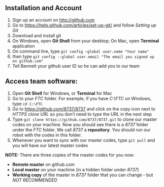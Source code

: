 ## Installation and Account
1. Sign up an account on http://github.com
2. Go to https://help.github.com/articles/set-up-git/ and follow *Setting up Git*
  1. Download and install git
  2. On Windows, open **Git Shell** from your desktop; On Mac, open **Terminal** application
  3. On command line, type `git config —global user.name "Your name"`
  4. then type `git config --global user.email "The email you signed up on github.com"`
3. Tell Bennett your github user ID so he can add you to our team

## Access team software:
1. Open **Git Shell** for Windows, or **Terminal** for Mac
2. Go to your *FTC* folder. For example, if you have *C:\FTC* on Windows, type `cd C:\FTC`
3. Go to https://github.com/8737/8737 and click on the copy icon next to *HTTPS clone URL* so you don’t need to type the URL in the next step
4. Type `git clone https://github.com/8737/8737.git` to clone our master codes on your machine. Now you should see there is a *8737* folder under the *FTC* folder. We call *8737* a **repository**. You should run our robot with the codes in this folder.
6. Whenever you want to sync with our master codes, type `git pull` and you will have our latest master codes

**NOTE:** There are three copies of the master codes for you now:
* **Remote master** on github.com
* **Local master** on your machine (in a hidden folder under *8737*)
* **Working copy** of the master in *8737* folder that you can change - but *NOT RECOMMENDED*

